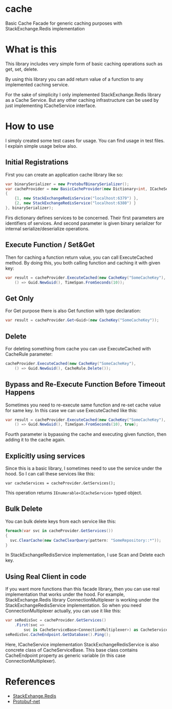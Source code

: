 # cache
Basic Cache Facade for generic caching purposes with StackExchange.Redis implementation

# What is this
This library includes very simple form of basic caching operations such as get, set, delete.

By using this library you can add return value of a function to any implemented caching service.

For the sake of simplicity I only implemented StackExchange.Redis library as a Cache Service. But any other caching infrastructure can be used by just implementing ICacheService interface.

# How to use
I simply created some test cases for usage. You can find usage in test files. I explain simple usage below also.

## Initial Registrations
First you can create an application cache library like so:

```csharp
var binarySerializer = new ProtobufBinarySerializer();
var cacheProvider = new BasicCacheProvider(new Dictionary<int, ICacheService>()
{
	{1, new StackExchangeRedisService("localhost:6379") },
	{2, new StackExchangeRedisService("localhost:6380") }
}, binarySerializer);
```
Firs dictionary defines services to be concerned. Their first parameters are identifiers of services. 
And second parameter is given binary serializer for internal serialize/deserialize operations.

## Execute Function / Set&Get
Then for caching a function return value, you can call ExecuteCached method. By doing this, you both calling function and caching it with given key:

```csharp
var result = cacheProvider.ExecuteCached(new CacheKey("SomeCacheKey"), 
	() => Guid.NewGuid(), TimeSpan.FromSeconds(10));
```
## Get Only
For Get purpose there is also Get function with type declaration:
```csharp
var result = cacheProvider.Get<Guid>(new CacheKey("SomeCacheKey"));
```
## Delete
For deleting something from cache you can use ExecuteCached with CacheRule parameter:
```csharp
cacheProvider.ExecuteCached(new CacheKey("SomeCacheKey"), 
	() => Guid.NewGuid(), CacheRule.Delete());
```
## Bypass and Re-Execute Function Before Timeout Happens
Sometimes you need to re-execute same function and re-set cache value for same key. In this case we can use ExecuteCached like this:

```csharp
var result = cacheProvider.ExecuteCached(new CacheKey("SomeCacheKey"), 
	() => Guid.NewGuid(), TimeSpan.FromSeconds(10), true);  
```
Fourth parameter is bypassing the cache and executing given function, then adding it to the cache again.

## Explicitly using services
Since this is a basic library, I sometimes need to use the service under the hood. So I can call these services like this:
```
var cacheServices = cacheProvider.GetServices();
```
This operation returns ``IEnumerable<ICacheService>`` typed object.

## Bulk Delete
You can bulk delete keys from each service like this:
```csharp
foreach(var svc in cacheProvider.GetServices())
{
  svc.ClearCache(new CacheClearQuery(pattern: "SomeRepository::*"));
}
```
In StackExchangeRedisService implementation, I use Scan and Delete each key.

## Using Real Client in code
If you want more functions than this facade library, then you can use real implementation that works under the hood. 
For example, StackExchange.Redis library ConnectionMultiplexer is working under the StackExchangeRedisService implementation.
So when you need ConnectionMultiplexer actually, you can use it like this:
```csharp
var seRedisSvc = cacheProvider.GetServices()
    .First(svc => 
		svc is CacheServiceBase<ConnectionMultiplexer>) as CacheServiceBase<ConnectionMultiplexer>;
seRedisSvc.CacheEndpoint.GetDatabase().Ping();
```
Here, ICacheService implementation StackExchangeRedisService is also concrete class of CacheServiceBase<ConnectionMultiplexer>. This base class contains CacheEndpoint property as generic variable (in this case ConnectionMultiplexer).

# References
* [StackExhange.Redis](https://github.com/StackExchange/StackExchange.Redis)
* [Protobuf-net](https://github.com/mgravell/protobuf-net)


